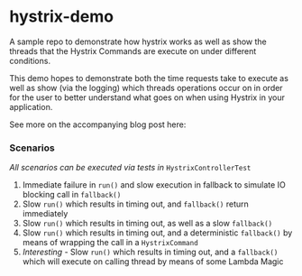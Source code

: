 # hystrix-demo
A sample repo to demonstrate how hystrix works as well as show the threads
that the Hystrix Commands are execute on under different conditions.

This demo hopes to demonstrate both the time requests take to execute as
well as show (via the logging) which threads operations occur on in order
for the user to better understand what goes on when using Hystrix in 
your application.

See more on the accompanying blog post here: 

### Scenarios
 _All scenarios can be executed via tests in_ `HystrixControllerTest`

1. Immediate failure in `run()` and slow execution in fallback to simulate IO blocking call in `fallback()`
2. Slow `run()` which results in timing out, and `fallback()` return immediately
3. Slow `run()` which results in timing out, as well as a slow `fallback()`
4. Slow `run()` which results in timing out, and a deterministic `fallback()` by means of wrapping the call in a `HystrixCommand`
5. *Interesting* - Slow `run()` which results in timing out, and a `fallback()` which will execute on calling thread by means of some Lambda Magic